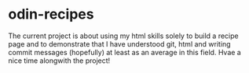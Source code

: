 # odin-recipes
The current project is about using my html skills solely to  build a recipe page and to demonstrate that I have understood git, html and writing commit messages (hopefully) at least as an average in this  field. Hvae a nice time alongwith the project!
